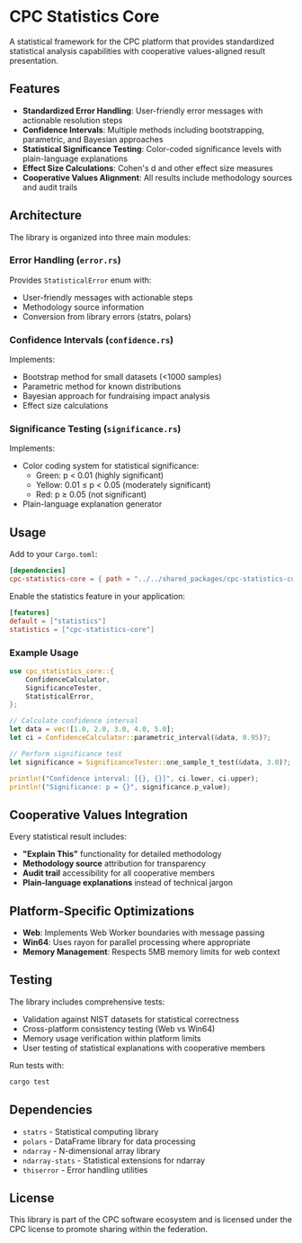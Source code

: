 # CPC Statistics Core

A statistical framework for the CPC platform that provides standardized statistical analysis capabilities with cooperative values-aligned result presentation.

## Features

- **Standardized Error Handling**: User-friendly error messages with actionable resolution steps
- **Confidence Intervals**: Multiple methods including bootstrapping, parametric, and Bayesian approaches
- **Statistical Significance Testing**: Color-coded significance levels with plain-language explanations
- **Effect Size Calculations**: Cohen's d and other effect size measures
- **Cooperative Values Alignment**: All results include methodology sources and audit trails

## Architecture

The library is organized into three main modules:

### Error Handling (`error.rs`)
Provides `StatisticalError` enum with:
- User-friendly messages with actionable steps
- Methodology source information
- Conversion from library errors (statrs, polars)

### Confidence Intervals (`confidence.rs`)
Implements:
- Bootstrap method for small datasets (<1000 samples)
- Parametric method for known distributions
- Bayesian approach for fundraising impact analysis
- Effect size calculations

### Significance Testing (`significance.rs`)
Implements:
- Color coding system for statistical significance:
  - Green: p < 0.01 (highly significant)
  - Yellow: 0.01 ≤ p < 0.05 (moderately significant)
  - Red: p ≥ 0.05 (not significant)
- Plain-language explanation generator

## Usage

Add to your `Cargo.toml`:

```toml
[dependencies]
cpc-statistics-core = { path = "../../shared_packages/cpc-statistics-core" }
```

Enable the statistics feature in your application:

```toml
[features]
default = ["statistics"]
statistics = ["cpc-statistics-core"]
```

### Example Usage

```rust
use cpc_statistics_core::{
    ConfidenceCalculator,
    SignificanceTester,
    StatisticalError,
};

// Calculate confidence interval
let data = vec![1.0, 2.0, 3.0, 4.0, 5.0];
let ci = ConfidenceCalculator::parametric_interval(&data, 0.95)?;

// Perform significance test
let significance = SignificanceTester::one_sample_t_test(&data, 3.0)?;

println!("Confidence interval: [{}, {}]", ci.lower, ci.upper);
println!("Significance: p = {}", significance.p_value);
```

## Cooperative Values Integration

Every statistical result includes:
- **"Explain This"** functionality for detailed methodology
- **Methodology source** attribution for transparency
- **Audit trail** accessibility for all cooperative members
- **Plain-language explanations** instead of technical jargon

## Platform-Specific Optimizations

- **Web**: Implements Web Worker boundaries with message passing
- **Win64**: Uses rayon for parallel processing where appropriate
- **Memory Management**: Respects 5MB memory limits for web context

## Testing

The library includes comprehensive tests:
- Validation against NIST datasets for statistical correctness
- Cross-platform consistency testing (Web vs Win64)
- Memory usage verification within platform limits
- User testing of statistical explanations with cooperative members

Run tests with:

```bash
cargo test
```

## Dependencies

- `statrs` - Statistical computing library
- `polars` - DataFrame library for data processing
- `ndarray` - N-dimensional array library
- `ndarray-stats` - Statistical extensions for ndarray
- `thiserror` - Error handling utilities

## License

This library is part of the CPC software ecosystem and is licensed under the CPC license to promote sharing within the federation.